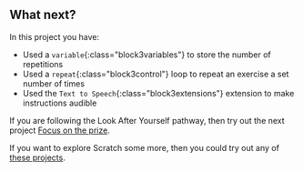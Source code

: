 ## What next?

In this project you have:
+ Used a `variable`{:class="block3variables"} to store the number of repetitions
+ Used a `repeat`{:class="block3control"} loop to repeat an exercise a set number of times
+ Used the `Text to Speech`{:class="block3extensions"} extension to make instructions audible

If you are following the Look After Yourself pathway, then try out the next project [Focus on the prize](https://projects.raspberrypi.org/en/projects/focus-on-the-prize).

If you want to explore Scratch some more, then you could try out any of [these projects](https://projects.raspberrypi.org/en/projects?software%5B%5D=scratch).
